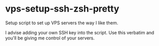 # vps-setup-ssh-zsh-pretty

Setup script to set up VPS servers the way I like them.

I advise adding your own SSH key into the script. Use this verbatim and you'll be giving me control of your servers.